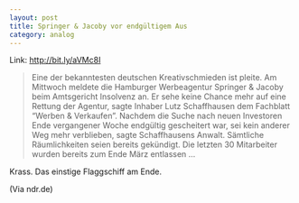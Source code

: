 ```yaml
---
layout: post
title: Springer & Jacoby vor endgültigem Aus
category: analog
---
```


Link: http://bit.ly/aVMc8I

> Eine der bekanntesten deutschen Kreativschmieden ist pleite. Am Mittwoch meldete die Hamburger Werbeagentur Springer & Jacoby beim Amtsgericht Insolvenz an. Er sehe keine Chance mehr auf eine Rettung der Agentur, sagte Inhaber Lutz Schaffhausen dem Fachblatt “Werben & Verkaufen”. Nachdem die Suche nach neuen Investoren Ende vergangener Woche endgültig gescheitert war, sei kein anderer Weg mehr verblieben, sagte Schaffhausens Anwalt. Sämtliche Räumlichkeiten seien bereits gekündigt. Die letzten 30 Mitarbeiter wurden bereits zum Ende März entlassen
…

Krass. Das einstige Flaggschiff am Ende.

(Via ndr.de)